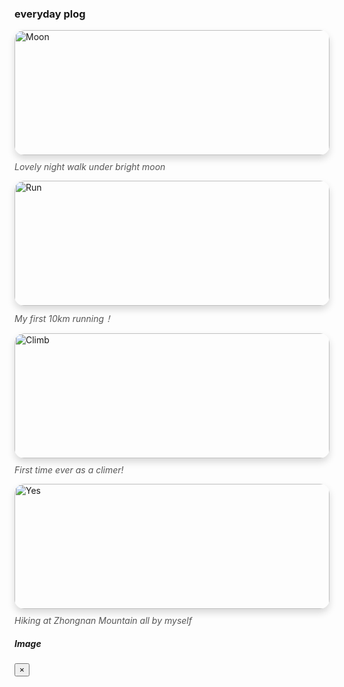 ### everyday plog

<div class="row">

  <div class="col-md-6 col-lg-3 text-center mb-4">
    <div style="overflow: hidden; border-radius: 15px; box-shadow: 0 6px 12px rgba(0,0,0,0.15); transition: transform 0.3s ease; cursor: pointer;" onclick="try { $('#imageModal').modal('show'); document.getElementById('modalImage').src = '../../static/assets/img/moon.jpg'; document.getElementById('modalCaption').innerText = 'Moon'; } catch(e) { window.open('../../static/assets/img/moon.jpg', '_blank'); }">
      <img src="../../static/assets/img/moon.jpg" alt="Moon" style="width: 100%; height: 200px; object-fit: cover; border-radius: 15px 15px 0 0;">
    </div>
    <p style="font-style: italic; color: #555; margin-top: 10px;">Lovely night walk under bright moon</p>
  </div>

  <div class="col-md-6 col-lg-3 text-center mb-4">
    <div style="overflow: hidden; border-radius: 15px; box-shadow: 0 6px 12px rgba(0,0,0,0.15); transition: transform 0.3s ease; cursor: pointer;" onclick="try { $('#imageModal').modal('show'); document.getElementById('modalImage').src = '../../static/assets/img/run.jpg'; document.getElementById('modalCaption').innerText = 'Run'; } catch(e) { window.open('../../static/assets/img/run.jpg', '_blank'); }">
      <img src="../../static/assets/img/run.jpg" alt="Run" style="width: 100%; height: 200px; object-fit: cover; border-radius: 15px 15px 0 0;">
    </div>
    <p style="font-style: italic; color: #555; margin-top: 10px;">My first 10km running！</p>
  </div>

  <div class="col-md-6 col-lg-3 text-center mb-4">
    <div style="overflow: hidden; border-radius: 15px; box-shadow: 0 6px 12px rgba(0,0,0,0.15); transition: transform 0.3s ease; cursor: pointer;" onclick="try { $('#imageModal').modal('show'); document.getElementById('modalImage').src = '../../static/assets/img/climb.jpg'; document.getElementById('modalCaption').innerText = 'Climb'; } catch(e) { window.open('../../static/assets/img/climb.jpg', '_blank'); }">
      <img src="../../static/assets/img/climb.jpg" alt="Climb" style="width: 100%; height: 200px; object-fit: cover; border-radius: 15px 15px 0 0;">
    </div>
    <p style="font-style: italic; color: #555; margin-top: 10px;">First time ever as a climer!</p>
  </div>

  <div class="col-md-6 col-lg-3 text-center mb-4">
    <div style="overflow: hidden; border-radius: 15px; box-shadow: 0 6px 12px rgba(0,0,0,0.15); transition: transform 0.3s ease; cursor: pointer;" onclick="try { $('#imageModal').modal('show'); document.getElementById('modalImage').src = '../../static/assets/img/yes.jpg'; document.getElementById('modalCaption').innerText = 'Yes'; } catch(e) { window.open('../../static/assets/img/yes.jpg', '_blank'); }">
      <img src="../../static/assets/img/yes.jpg" alt="Yes" style="width: 100%; height: 200px; object-fit: cover; border-radius: 15px 15px 0 0;">
    </div>
    <p style="font-style: italic; color: #555; margin-top: 10px;">Hiking at Zhongnan Mountain all by myself</p>
  </div>
  
</div>

<!-- Modal -->
<div class="modal fade" id="imageModal" tabindex="-1" role="dialog" aria-labelledby="imageModalLabel" aria-hidden="true">
  <div class="modal-dialog modal-dialog-centered modal-lg" role="document">
    <div class="modal-content">
      <div class="modal-header">
        <h5 class="modal-title" id="modalCaption">Image</h5>
        <button type="button" class="close" data-dismiss="modal" aria-label="Close">
          <span aria-hidden="true">&times;</span>
        </button>
      </div>
      <div class="modal-body text-center">
        <img id="modalImage" src="" class="img-fluid" alt="">
      </div>
    </div>
  </div>
</div>